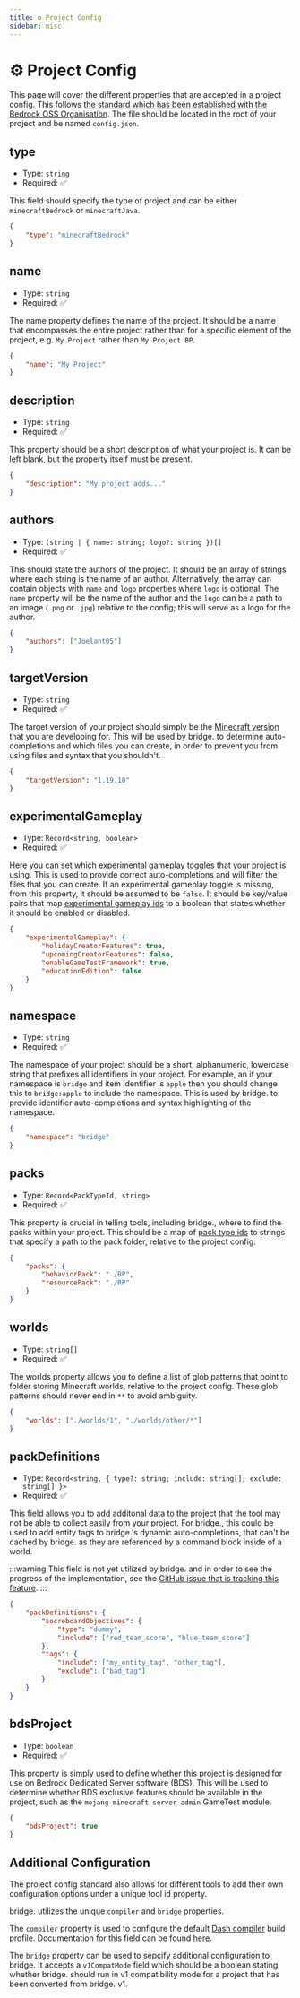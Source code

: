 ```yaml
---
title: ⚙️ Project Config
sidebar: misc
---
```


# ⚙️ Project Config

This page will cover the different properties that are accepted in a project config. This follows [the standard which has been established with the Bedrock OSS Organisation](https://github.com/Bedrock-OSS/project-config-standard). The file should be located in the root of your project and be named `config.json`.

## type

-   Type: `string`
-   Required: :white_check_mark:

This field should specify the type of project and can be either `minecraftBedrock` or `minecraftJava`.

```json
{
    "type": "minecraftBedrock"
}
```

## name

-   Type: `string`
-   Required: :white_check_mark:

The name property defines the name of the project. It should be a name that encompasses the entire project rather than for a specific element of the project, e.g. `My Project` rather than `My Project BP`.

```json
{
    "name": "My Project"
}
```

## description

-   Type: `string`
-   Required: :white_check_mark:

This property should be a short description of what your project is. It can be left blank, but the property itself must be present.

```json
{
    "description": "My project adds..."
}
```

## authors

-   Type: `(string | { name: string; logo?: string })[]`
-   Required: :white_check_mark:

This should state the authors of the project. It should be an array of strings where each string is the name of an author. Alternatively, the array can contain objects with `name` and `logo` properties where `logo` is optional. The `name` property will be the name of the author and the `logo` can be a path to an image (`.png` or `.jpg`) relative to the config; this will serve as a logo for the author.

```json
{
    "authors": ["Joelant05"]
}
```

## targetVersion

-   Type: `string`
-   Required: :white_check_mark:

The target version of your project should simply be the [Minecraft version](https://github.com/bridge-core/editor-packages/blob/main/packages/minecraftBedrock/formatVersions.json) that you are developing for. This will be used by bridge. to determine auto-completions and which files you can create, in order to prevent you from using files and syntax that you shouldn't.

```json
{
    "targetVersion": "1.19.10"
}
```

## experimentalGameplay

-   Type: `Record<string, boolean>`
-   Required: :white_check_mark:

Here you can set which experimental gameplay toggles that your project is using. This is used to provide correct auto-completions and will filter the files that you can create. If an experimental gameplay toggle is missing, from this property, it should be assumed to be `false`. It should be key/value pairs that map [experimental gameplay ids](https://github.com/bridge-core/editor-packages/blob/main/packages/minecraftBedrock/experimentalGameplay.json) to a boolean that states whether it should be enabled or disabled.

```json
{
    "experimentalGameplay": {
        "holidayCreatorFeatures": true,
        "upcomingCreatorFeatures": false,
        "enableGameTestFramework": true,
        "educationEdition": false
    }
}
```

## namespace

-   Type: `string`
-   Required: :white_check_mark:

The namespace of your project should be a short, alphanumeric, lowercase string that prefixes all identifiers in your project. For example, an if your namespace is `bridge` and item identifier is `apple` then you should change this to `bridge:apple` to include the namespace. This is used by bridge. to provide identifier auto-completions and syntax highlighting of the namespace.

```json
{
    "namespace": "bridge"
}
```

## packs

-   Type: `Record<PackTypeId, string>`
-   Required: :white_check_mark:

This property is crucial in telling tools, including bridge., where to find the packs within your project. This should be a map of [pack type ids](/extensions/misc/pack-types) to strings that specify a path to the pack folder, relative to the project config.

```json
{
    "packs": {
        "behaviorPack": "./BP",
        "resourcePack": "./RP"
    }
}
```

## worlds

-   Type: `string[]`
-   Required: :white_check_mark:

The worlds property allows you to define a list of glob patterns that point to folder storing Minecraft worlds, relative to the project config. These glob patterns should never end in `**` to avoid ambiguity.

```json
{
    "worlds": ["./worlds/1", "./worlds/other/*"]
}
```

## packDefinitions

-   Type: `Record<string, { type?: string; include: string[]; exclude: string[] }>`
-   Required: :white_check_mark:

This field allows you to add additonal data to the project that the tool may not be able to collect easily from your project. For bridge., this could be used to add entity tags to bridge.'s dynamic auto-completions, that can't be cached by bridge. as they are referenced by a command block inside of a world.

:::warning
This field is not yet utilized by bridge. and in order to see the progress of the implementation, see the [GitHub issue that is tracking this feature](https://github.com/bridge-core/editor/issues/126).
:::

```json
{
    "packDefinitions": {
        "socreboardObjectives": {
            "type": "dummy",
            "include": ["red_team_score", "blue_team_score"]
        },
        "tags": {
            "include": ["my_entity_tag", "other_tag"],
            "exclude": ["bad_tag"]
        }
    }
}
```

## bdsProject

-   Type: `boolean`
-   Required: :white_check_mark:

This property is simply used to define whether this project is designed for use on Bedrock Dedicated Server software (BDS). This will be used to determine whether BDS exclusive features should be available in the project, such as the `mojang-minecraft-server-admin` GameTest module.

```json
{
    "bdsProject": true
}
```

## Additional Configuration

The project config standard also allows for different tools to add their own configuration options under a unique tool id property.

bridge. utilizes the unique `compiler` and `bridge` properties.

The `compiler` property is used to configure the default [Dash compiler](/guide/advanced/dash/index) build profile. Documentation for this field can be found [here](/guide/advanced/dash/index.html#default-profile).

The `bridge` property can be used to sepcify additional configuration to bridge. It accepts a `v1CompatMode` field which should be a boolean stating whether bridge. should run in v1 compatibility mode for a project that has been converted from bridge. v1.